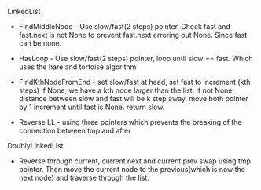 LinkedList
- FindMiddleNode - Use slow/fast(2 steps) pointer. Check fast and fast.next is not None to prevent fast.next erroring out None. Since fast can be none.

- HasLoop - Use slow/fast(2 steps) pointer, loop until slow == fast. Which uses the hare and tortoise algorithm

- FindKthNodeFromEnd - set slow/fast at head, set fast to increment (kth steps) if None, we have a kth node larger than the list. If not None, distance between slow and fast will be k step away. move both pointer by 1 increment until fast is None. return slow.

- Reverse LL - using three pointers which prevents the breaking of the connection between tmp and after

DoublyLinkedList
- Reverse through current, current.next and current.prev swap using tmp pointer. Then move the current node to the previous(which is now the next node) and traverse through the list.